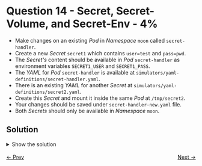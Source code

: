 # Question 14 - Secret, Secret-Volume, and Secret-Env - 4%

- Make changes on an existing *Pod* in *Namespace* `moon` called `secret-handler`.
- Create a new *Secret* `secret1` which contains `user=test` and `pass=pwd`.
- The *Secret's* content should be available in *Pod* `secret-handler` as environment variables `SECRET1_USER` and `SECRET1_PASS`.
- The *YAML* for *Pod* `secret-handler` is available at `simulators/yaml-definitions/secret-handler.yaml`.
- There is an existing *YAML* for another *Secret* at `simulators/yaml-definitions/secret2.yaml`. 
- Create this *Secret* and mount it inside the same *Pod* at `/tmp/secret2`.
- Your changes should be saved under `secret-handler-new.yaml` file.
- Both *Secrets* should only be available in *Namespace* `moon`.

## Solution

<details>
  <summary>Show the solution</summary>

### Create the secret1

````shell
k -n moon create secret generic secret1 --from-literal=user=test --from-literal=pass=pwd
secret/secret1 created
````

### Create the secret2

```shell
k -n moon apply -f simulators/yaml-definitions/secret2.yaml
secret/secret2 created
```

### Copy secret-handler.yaml to secret-handler-new.yaml

```shell
cp simulators/yaml-definitions/secret-handler.yaml secret-handler-new.yaml
```

#### Modify the secret-handler-new.yaml

According to the task:

- The *Secret's* content should be available in *Pod* `secret-handler` as environment variables `SECRET1_USER` and `SECRET1_PASS`.
- Create the *Secret* `secret2` and mount it inside the same *Pod* at `/tmp/secret2`.

```yaml
apiVersion: v1
kind: Pod
metadata:
  labels:
    id: secret-handler
    red_ident: 9cf7a7c0-fdb2-4c35-9c13-c2a0bb52b4a9
    type: automatic
  name: secret-handler
  namespace: moon
spec:
  volumes:
    - name: cache-volume1
      emptyDir: {}
    - name: cache-volume2
      emptyDir: {}
    - name: cache-volume3
      emptyDir: {}
    - name: secret2-volume
      secret:
        secretName: secret2
  containers:
    - name: secret-handler
      image: bash:5.0.11
      args: ['bash', '-c', 'sleep 2d']
      volumeMounts:
        - mountPath: /cache1
          name: cache-volume1
        - mountPath: /cache2
          name: cache-volume2
        - mountPath: /cache3
          name: cache-volume3
        - mountPath: /tmp/secret2
          name: secret2-volume
      env:
        - name: SECRET_KEY_1
          value: ">8$kH#kj..i8}HImQd{"
        - name: SECRET_KEY_2
          value: "IO=a4L/XkRdvN8jM=Y+"
        - name: SECRET_KEY_3
          value: "-7PA0_Z]>{pwa43r)__"
        - name: SECRET1_USER
          valueFrom:
            secretKeyRef:
              name: secret1
              key: user
        - name: SECRET1_PASS
          valueFrom:
            secretKeyRef:
              name: secret1
              key: pass
```

## Delete the existing Pod

```shell
k delete -f simulators/yaml-definitions/secret-handler.yaml --force --grace-period=0
Warning: Immediate deletion does not wait for confirmation that the running resource has been terminated. The resource may continue to run on the cluster indefinitely.
pod "secret-handler" force deleted
```

## Create the new Pod

```shell
k apply -f secret-handler-new.yaml
pod/secret-handler created
```

## Validate the resources (Optional)

### Secrets as environment variables

```shell
k -n moon exec secret-handler -- env | grep SECRET1
SECRET1_USER=test
SECRET1_PASS=pwd
```

### Check secret2 

```shell
k -n moon exec secret-handler -- find /tmp/secret2
/tmp/secret2
/tmp/secret2/..2024_12_24_19_34_33.2255989923
/tmp/secret2/..2024_12_24_19_34_33.2255989923/halt
/tmp/secret2/..data
/tmp/secret2/halt
```

## Resources

- [Secrets](https://kubernetes.io/docs/concepts/configuration/secret/)
- [Create a Pod that has access to the secret data through a Volume](https://kubernetes.io/docs/tasks/inject-data-application/distribute-credentials-secure/#create-a-pod-that-has-access-to-the-secret-data-through-a-volume)

</details>

<br>
<div style="display: flex; justify-content: space-between;">
  <a href="13-storage-storageclass-pvc.md" style="text-align: left;">&larr; Prev</a>
  <a href="" style="text-align: right;">Next &rarr;</a>
</div>
